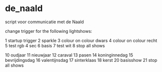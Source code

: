 # de_naald
script voor communicatie met de Naald


change trigger for the following lightshows:

1 startup trigger
2 sparkle
3 colour on colour dwars
4 colour on colour recht
5 test rgb 4 sec
6 basis
7 test wit
8 stop all shows

10 oudjaar
11 nieuwjaar
12 caraval
13 pasen
14 koninginnedag
15 bevrijdingsdag
16 valentijnsdag
17 sinterklaas
18 kerst
20 basisshow
21 stop all shows
